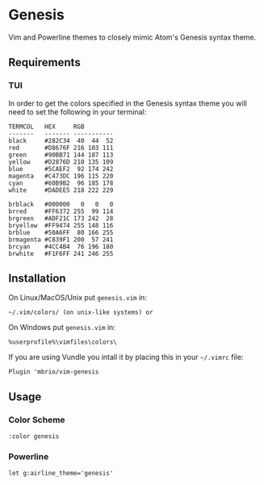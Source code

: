 # Genesis

Vim and Powerline themes to closely mimic Atom's Genesis syntax theme.

## Requirements

### TUI

In order to get the colors specified in the Genesis syntax theme you will need to set the following
in your terminal:

    TERMCOL   HEX     RGB
    -------   ------- -----------
    black     #282C34  40  44  52
    red       #D8676F 216 103 111
    green     #90BB71 144 187 113
    yellow    #D2876D 210 135 109
    blue      #5CAEF2  92 174 242
    magenta   #C473DC 196 115 220
    cyan      #60B9B2  96 185 178
    white     #DADEE5 218 222 229

    brblack   #000000   0   0   0
    brred     #FF6372 255  99 114
    brgreen   #ADF21C 173 242  28
    bryellow  #FF9474 255 148 116
    brblue    #50A6FF  80 166 255
    brmagenta #C839F1 200  57 241
    brcyan    #4CC4B4  76 196 180
    brwhite   #F1F6FF 241 246 255


## Installation

On Linux/MacOS/Unix put `genesis.vim` in:

    ~/.vim/colors/ (on unix-like systems) or

On Windows put `genesis.vim` in:

    %userprofile%\vimfiles\colors\

If you are using Vundle you intall it by placing this in your `~/.vimrc` file:

    Plugin 'mbrio/vim-genesis

## Usage

### Color Scheme

    :color genesis

### Powerline

    let g:airline_theme='genesis'
